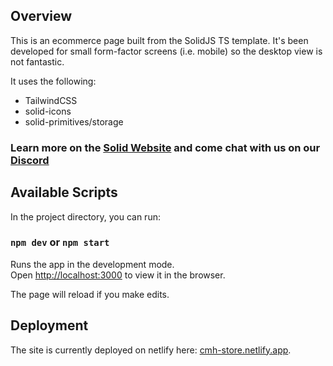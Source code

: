 ## Overview

This is an ecommerce page built from the SolidJS TS template.
It's been developed for small form-factor screens (i.e. mobile) so the desktop view is not fantastic.

It uses the following:

- TailwindCSS
- solid-icons
- solid-primitives/storage

### Learn more on the [Solid Website](https://solidjs.com) and come chat with us on our [Discord](https://discord.com/invite/solidjs)

## Available Scripts

In the project directory, you can run:

### `npm dev` or `npm start`

Runs the app in the development mode.<br>
Open [http://localhost:3000](http://localhost:3000) to view it in the browser.

The page will reload if you make edits.<br>

## Deployment

The site is currently deployed on netlify here: [cmh-store.netlify.app](cmh-store.netlify.app).
